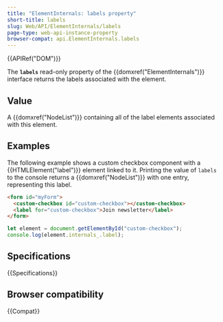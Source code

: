 ```yaml
---
title: "ElementInternals: labels property"
short-title: labels
slug: Web/API/ElementInternals/labels
page-type: web-api-instance-property
browser-compat: api.ElementInternals.labels
---
```


{{APIRef("DOM")}}

The **`labels`** read-only property of the {{domxref("ElementInternals")}} interface returns the labels associated with the element.

## Value

A {{domxref("NodeList")}} containing all of the label elements associated with this element.

## Examples

The following example shows a custom checkbox component with a {{HTMLElement("label")}} element linked to it.
Printing the value of `labels` to the console returns a {{domxref("NodeList")}} with one entry, representing this label.

```html
<form id="myForm">
  <custom-checkbox id="custom-checkbox"></custom-checkbox>
  <label for="custom-checkbox">Join newsletter</label>
</form>
```

```js
let element = document.getElementById("custom-checkbox");
console.log(element.internals_.label);
```

## Specifications

{{Specifications}}

## Browser compatibility

{{Compat}}
